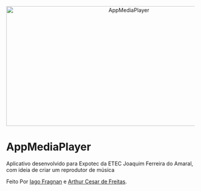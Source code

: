 <div align="center">
<img src="https://socialify.git.ci/iagof-dev/AppMediaPlayer/image?description=1&font=Source%20Code%20Pro&language=1&name=1&pattern=Solid&theme=Auto" alt="AppMediaPlayer" width="640" height="320" />
</div>

# AppMediaPlayer
Aplicativo desenvolvido para Expotec da ETEC Joaquim Ferreira do Amaral, com ideia de criar um reprodutor de música

Feito Por <a href="https://github.com/iagof-dev/">Iago Fragnan</a> e <a href="https://github.com/Arthur6002/">Arthur Cesar de Freitas</a>.

